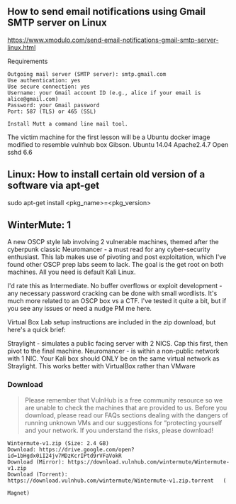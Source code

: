 ## How to send email notifications using Gmail SMTP server on Linux
https://www.xmodulo.com/send-email-notifications-gmail-smtp-server-linux.html

Requirements

    Outgoing mail server (SMTP server): smtp.gmail.com
    Use authentication: yes
    Use secure connection: yes
    Username: your Gmail account ID (e.g., alice if your email is alice@gmail.com)
    Password: your Gmail password
    Port: 587 (TLS) or 465 (SSL) 
    
    Install Mutt a command line mail tool.
 The victim machine for the first lesson will be a Ubuntu docker
 image modified to resemble vulnhub box Gibson. 
 Ubuntu 14.04
 Apache2.4.7
 Open sshd 6.6
 
 ## Linux: How to install certain old version of a software via apt-get
  sudo apt-get install <pkg_name>=<pkg_version>
 

## WinterMute: 1
A new OSCP style lab involving 2 vulnerable machines, themed after the cyberpunk classic Neuromancer - a must read for any cyber-security enthusiast. This lab makes use of pivoting and post exploitation, which I've found other OSCP prep labs seem to lack. The goal is the get root on both machines. All you need is default Kali Linux.

I'd rate this as Intermediate. No buffer overflows or exploit development - any necessary password cracking can be done with small wordlists. It's much more related to an OSCP box vs a CTF. I've tested it quite a bit, but if you see any issues or need a nudge PM me here.

Virtual Box Lab setup instructions are included in the zip download, but here's a quick brief:

Straylight - simulates a public facing server with 2 NICS. Cap this first, then pivot to the final machine. Neuromancer - is within a non-public network with 1 NIC. Your Kali box should ONLY be on the same virtual network as Straylight.
This works better with VirtualBox rather than VMware
### Download
>  Please remember that VulnHub is a free community resource so we are unable to check the machines that are provided to us. Before you download, please read our FAQs sections dealing with the dangers of running unknown VMs and our suggestions for “protecting yourself and your network. If you understand the risks, please download!

    Wintermute-v1.zip (Size: 2.4 GB)
    Download: https://drive.google.com/open?id=1bHgdx0iI24jv7MDzKcrIPtd9rVFaVokR
    Download (Mirror): https://download.vulnhub.com/wintermute/Wintermute-v1.zip
    Download (Torrent): https://download.vulnhub.com/wintermute/Wintermute-v1.zip.torrent   (

    Magnet)

